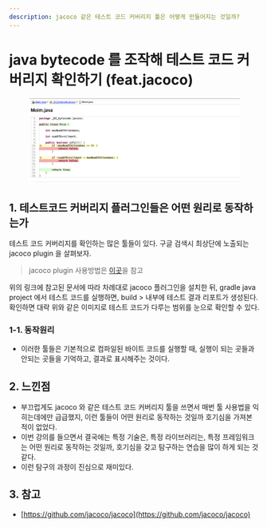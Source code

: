 ```yaml
---
description: jacoco 같은 테스트 코드 커버리지 툴은 어떻게 만들어지는 것일까?
---
```


# java bytecode 를 조작해 테스트 코드 커버리지 확인하기 (feat.jacoco)

<figure><img src="../../.gitbook/assets/image (2) (12).png" alt=""><figcaption></figcaption></figure>

## 1. 테스트코드 커버리지 플러그인들은 어떤 원리로 동작하는가&#x20;

테스트 코드 커버리지를 확인하는 많은 툴들이 있다. 구글 검색시 최상단에 노출되는 jacoco plugin 을 살펴보자.&#x20;

> jacoco plugin 사용방법은 [이곳](https://docs.gradle.org/current/userguide/jacoco\_plugin.html)을 참고 &#x20;

위의 링크에 참고된 문서에 따라 차례대로 jacoco 플러그인을 설치한 뒤, gradle java project 에서 테스트 코드를 실행하면, build > 내부에 테스트 결과 리포트가 생성된다. 확인하면 대략 위와 같은 이미지로 테스트 코드가 다루는 범위를 눈으로 확인할 수 있다.&#x20;

### 1-1. 동작원리 &#x20;

* 이러한 툴들은 기본적으로 컴파일된 바이트 코드를 실행할 때, 실행이 되는 곳들과 안되는 곳들을 기억하고, 결과로 표시해주는 것이다.&#x20;



## 2. 느낀점&#x20;

* 부끄럽게도 jacoco 와 같은 테스트 코드 커버리지 툴을 쓰면서 매번 툴 사용법을 익히는데에만 급급했지, 이런 툴들이 어떤 원리로 동작하는 것일까 호기심을 가져본 적이 없었다.&#x20;
* 이번 강의를 들으면서 결국에는 특정 기술은, 특정 라이브러리는, 특정 프레임워크는 어떤 원리로 동작하는 것일까, 호기심을 갖고 탐구하는 연습을 많이 하게 되는 것 같다.&#x20;
* 이런 탐구의 과정이 진심으로 재미있다.&#x20;



## 3. 참고&#x20;

* [https://github.com/jacoco/jacoco](https://github.com/jacoco/jacoco)
